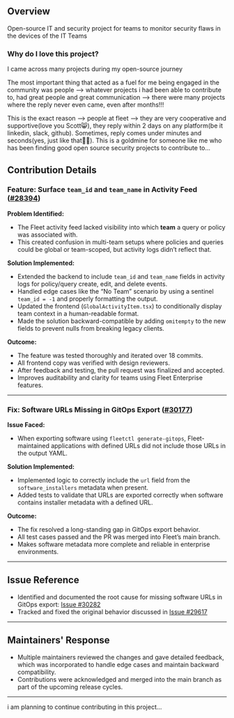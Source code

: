 ## Overview
Open-source IT and security project for teams to monitor security flaws in the devices of the IT Teams

### Why do I love this project?
I came across many projects during my open-source journey

The most important thing that acted as a fuel for me being engaged in the community was people --> whatever projects i had been able to contribute to, had great people and great communication --> there were many projects where the reply never even came, even after months!!!

This is the exact reason --> people at fleet --> they are very cooperative and supportive(love you Scott😸), they reply within 2 days on any platform(be it linkedin, slack, github). Sometimes, reply comes under minutes and seconds(yes, just like that🙌😭). This is a goldmine for someone like me who has been finding good open source security projects to contribute to...

## Contribution Details
### Feature: Surface `team_id` and `team_name` in Activity Feed ([#28394](https://github.com/fleetdm/fleet/pull/28394))

**Problem Identified:**
- The Fleet activity feed lacked visibility into which **team** a query or policy was associated with.
- This created confusion in multi-team setups where policies and queries could be global or team-scoped, but activity logs didn’t reflect that.

**Solution Implemented:**
- Extended the backend to include `team_id` and `team_name` fields in activity logs for policy/query create, edit, and delete events.
- Handled edge cases like the “No Team” scenario by using a sentinel `team_id = -1` and properly formatting the output.
- Updated the frontend (`GlobalActivityItem.tsx`) to conditionally display team context in a human-readable format.
- Made the solution backward-compatible by adding `omitempty` to the new fields to prevent nulls from breaking legacy clients.

**Outcome:**
- The feature was tested thoroughly and iterated over 18 commits.
- All frontend copy was verified with design reviewers.
- After feedback and testing, the pull request was finalized and accepted.
- Improves auditability and clarity for teams using Fleet Enterprise features.

---

### Fix: Software URLs Missing in GitOps Export ([#30177](https://github.com/fleetdm/fleet/pull/30177))

**Issue Faced:**
- When exporting software using `fleetctl generate-gitops`, Fleet-maintained applications with defined URLs did not include those URLs in the output YAML.

**Solution Implemented:**
- Implemented logic to correctly include the `url` field from the `software_installers` metadata when present.
- Added tests to validate that URLs are exported correctly when software contains installer metadata with a defined URL.

**Outcome:**
- The fix resolved a long-standing gap in GitOps export behavior.
- All test cases passed and the PR was merged into Fleet’s main branch.
- Makes software metadata more complete and reliable in enterprise environments.

---

## Issue Reference

- Identified and documented the root cause for missing software URLs in GitOps export: [Issue #30282](https://github.com/fleetdm/fleet/issues/30282)
- Tracked and fixed the original behavior discussed in [Issue #29617](https://github.com/fleetdm/fleet/issues/29617)

---

## Maintainers' Response

- Multiple maintainers reviewed the changes and gave detailed feedback, which was incorporated to handle edge cases and maintain backward compatibility.
- Contributions were acknowledged and merged into the main branch as part of the upcoming release cycles.

---

i am planning to continue contributing in this project...
